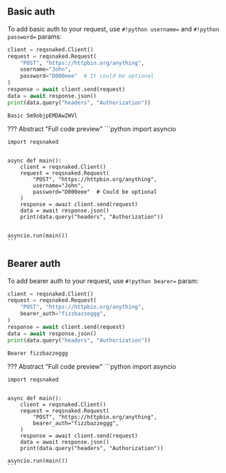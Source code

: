 ## Basic auth
To add basic auth to your request, use `#!python username=` and `#!python password=` params:

```python
client = reqsnaked.Client()
request = reqsnaked.Request(
    "POST", "https://httpbin.org/anything",
    username="John",
    password="D000eee"  # It could be optional
)
response = await client.send(request)
data = await response.json()
print(data.query("headers", "Authorization"))
```
```
Basic Sm9objpEMDAwZWVl
```
??? Abstract "Full code preview"
    ```python
    import asyncio

    import reqsnaked


    async def main():
        client = reqsnaked.Client()
        request = reqsnaked.Request(
            "POST", "https://httpbin.org/anything",
            username="John",
            password="D000eee"  # Could be optional
        )
        response = await client.send(request)
        data = await response.json()
        print(data.query("headers", "Authorization"))


    asyncio.run(main())
    ```


## Bearer auth
To add bearer auth to your request, use `#!python bearer=` param:

```python
client = reqsnaked.Client()
request = reqsnaked.Request(
    "POST", "https://httpbin.org/anything",
    bearer_auth="fizzbazzeggg",
)
response = await client.send(request)
data = await response.json()
print(data.query("headers", "Authorization"))
```
```
Bearer fizzbazzeggg
```
??? Abstract "Full code preview"
    ```python
    import asyncio

    import reqsnaked


    async def main():
        client = reqsnaked.Client()
        request = reqsnaked.Request(
            "POST", "https://httpbin.org/anything",
            bearer_auth="fizzbazzeggg",
        )
        response = await client.send(request)
        data = await response.json()
        print(data.query("headers", "Authorization"))

    asyncio.run(main())
    ```

